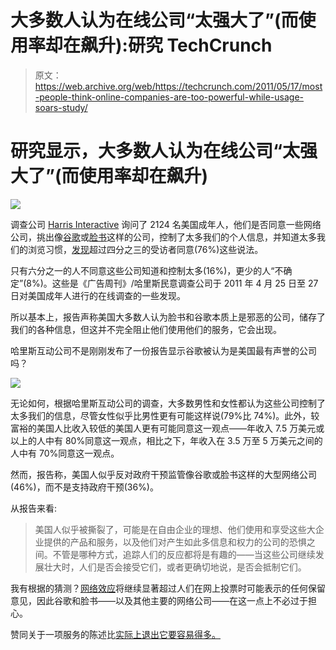 # 大多数人认为在线公司“太强大了”(而使用率却在飙升):研究 TechCrunch

> 原文：<https://web.archive.org/web/https://techcrunch.com/2011/05/17/most-people-think-online-companies-are-too-powerful-while-usage-soars-study/>

# 研究显示，大多数人认为在线公司“太强大了”(而使用率却在飙升)

![](img/f2b0f3abcff307b36b3d61be82a930d4.png)

调查公司 [Harris Interactive](https://web.archive.org/web/20221007113027/http://www.harrisinteractive.com/) 询问了 2124 名美国成年人，他们是否同意一些网络公司，挑出像[谷歌](https://web.archive.org/web/20221007113027/http://www.crunchbase.com/company/google)或[脸书](https://web.archive.org/web/20221007113027/http://www.crunchbase.com/company/facebook)这样的公司，控制了太多我们的个人信息，并知道太多我们的浏览习惯，[发现](https://web.archive.org/web/20221007113027/http://www.prnewswire.com/news-releases/majorities-think-some-online-companies-are-too-powerful-121986453.html)超过四分之三的受访者同意(76%)这些说法。

只有六分之一的人不同意这些公司知道和控制太多(16%)，更少的人“不确定”(8%)。这些是《广告周刊》/哈里斯民意调查公司于 2011 年 4 月 25 日至 27 日对美国成年人进行的在线调查的一些发现。

所以基本上，报告声称美国大多数人认为脸书和谷歌本质上是邪恶的公司，储存了我们的各种信息，但这并不完全阻止他们使用他们的服务，它会出现。

哈里斯互动公司不是刚刚发布了一份报告显示谷歌被认为是美国最有声誉的公司吗？

![](img/0bee9ac1a2153c8ba5e45870ce94b2cb.png)

无论如何，根据哈里斯互动公司的调查，大多数男性和女性都认为这些公司控制了太多我们的信息，尽管女性似乎比男性更有可能这样说(79%比 74%)。此外，较富裕的美国人比收入较低的美国人更有可能同意这一观点——年收入 7.5 万美元或以上的人中有 80%同意这一观点，相比之下，年收入在 3.5 万至 5 万美元之间的人中有 70%同意这一观点。

然而，报告称，美国人似乎反对政府干预监管像谷歌或脸书这样的大型网络公司(46%)，而不是支持政府干预(36%)。

从报告来看:

> 美国人似乎被撕裂了，可能是在自由企业的理想、他们使用和享受这些大企业提供的产品和服务，以及他们对产生如此多信息和权力的公司的恐惧之间。不管是哪种方式，追踪人们的反应都将是有趣的——当这些公司继续发展壮大时，人们是否会接受它们，或者更确切地说，是否会抵制它们。

我有根据的猜测？[网络效应](https://web.archive.org/web/20221007113027/http://en.wikipedia.org/wiki/Network_effect)将继续显著超过人们在网上投票时可能表示的任何保留意见，因此谷歌和脸书——以及其他主要的网络公司——在这一点上不必过于担心。

赞同关于一项服务的陈述比[实际上退出它要容易得多。](https://web.archive.org/web/20221007113027/https://beta.techcrunch.com/2010/06/11/calacanis-facebook-profile/)